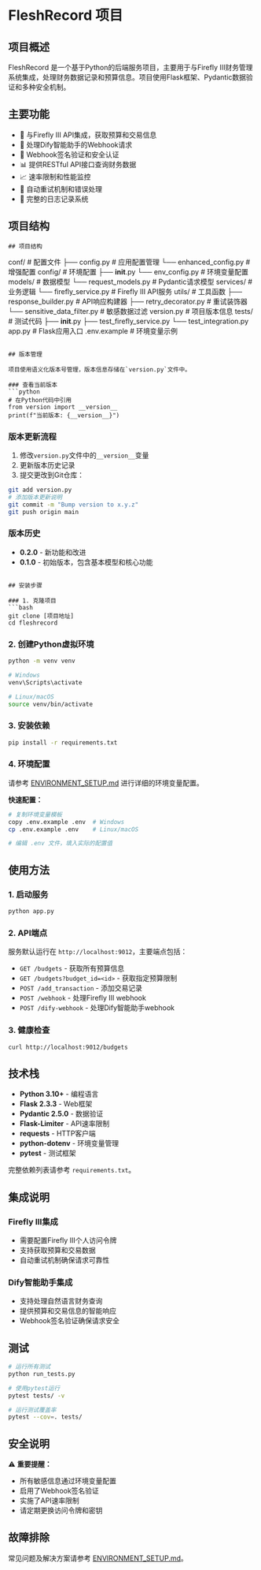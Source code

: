# FleshRecord 项目

## 项目概述

FleshRecord 是一个基于Python的后端服务项目，主要用于与Firefly III财务管理系统集成，处理财务数据记录和预算信息。项目使用Flask框架、Pydantic数据验证和多种安全机制。

## 主要功能

- 🔗 与Firefly III API集成，获取预算和交易信息
- 📡 处理Dify智能助手的Webhook请求
- 🔐 Webhook签名验证和安全认证
- 📊 提供RESTful API接口查询财务数据
- 📈 速率限制和性能监控
- 🔄 自动重试机制和错误处理
- 📝 完整的日志记录系统

## 项目结构

```
## 项目结构

```
conf/             # 配置文件
  ├── config.py   # 应用配置管理
  └── enhanced_config.py # 增强配置
config/           # 环境配置
  ├── __init__.py
  └── env_config.py # 环境变量配置
models/           # 数据模型
  └── request_models.py # Pydantic请求模型
services/         # 业务逻辑
  └── firefly_service.py # Firefly III API服务
utils/            # 工具函数
  ├── response_builder.py # API响应构建器
  ├── retry_decorator.py  # 重试装饰器
  └── sensitive_data_filter.py # 敏感数据过滤
version.py        # 项目版本信息
tests/            # 测试代码
  ├── __init__.py
  ├── test_firefly_service.py
  └── test_integration.py
app.py            # Flask应用入口
.env.example      # 环境变量示例
```

## 版本管理

项目使用语义化版本号管理，版本信息存储在`version.py`文件中。

### 查看当前版本
```python
# 在Python代码中引用
from version import __version__
print(f"当前版本: {__version__}")
```

### 版本更新流程
1. 修改`version.py`文件中的`__version__`变量
2. 更新版本历史记录
3. 提交更改到Git仓库：
```bash
git add version.py
# 添加版本更新说明
git commit -m "Bump version to x.y.z"
git push origin main
```

### 版本历史
- **0.2.0** - 新功能和改进
- **0.1.0** - 初始版本，包含基本模型和核心功能
```

## 安装步骤

### 1. 克隆项目
```bash
git clone [项目地址]
cd fleshrecord
```

### 2. 创建Python虚拟环境
```bash
python -m venv venv

# Windows
venv\Scripts\activate

# Linux/macOS
source venv/bin/activate
```

### 3. 安装依赖
```bash
pip install -r requirements.txt
```

### 4. 环境配置
请参考 [ENVIRONMENT_SETUP.md](ENVIRONMENT_SETUP.md) 进行详细的环境变量配置。

**快速配置：**
```bash
# 复制环境变量模板
copy .env.example .env  # Windows
cp .env.example .env    # Linux/macOS

# 编辑 .env 文件，填入实际的配置值
```

## 使用方法

### 1. 启动服务
```bash
python app.py
```

### 2. API端点
服务默认运行在 `http://localhost:9012`，主要端点包括：

- `GET /budgets` - 获取所有预算信息
- `GET /budgets?budget_id=<id>` - 获取指定预算限制
- `POST /add_transaction` - 添加交易记录
- `POST /webhook` - 处理Firefly III webhook
- `POST /dify-webhook` - 处理Dify智能助手webhook

### 3. 健康检查
```bash
curl http://localhost:9012/budgets
```

## 技术栈

- **Python 3.10+** - 编程语言
- **Flask 2.3.3** - Web框架
- **Pydantic 2.5.0** - 数据验证
- **Flask-Limiter** - API速率限制
- **requests** - HTTP客户端
- **python-dotenv** - 环境变量管理
- **pytest** - 测试框架

完整依赖列表请参考 `requirements.txt`。

## 集成说明

### Firefly III集成
- 需要配置Firefly III个人访问令牌
- 支持获取预算和交易数据
- 自动重试机制确保请求可靠性

### Dify智能助手集成
- 支持处理自然语言财务查询
- 提供预算和交易信息的智能响应
- Webhook签名验证确保请求安全

## 测试

```bash
# 运行所有测试
python run_tests.py

# 使用pytest运行
pytest tests/ -v

# 运行测试覆盖率
pytest --cov=. tests/
```

## 安全说明

⚠️ **重要提醒：**
- 所有敏感信息通过环境变量配置
- 启用了Webhook签名验证
- 实施了API速率限制
- 请定期更换访问令牌和密钥

## 故障排除

常见问题及解决方案请参考 [ENVIRONMENT_SETUP.md](ENVIRONMENT_SETUP.md#故障排除)。